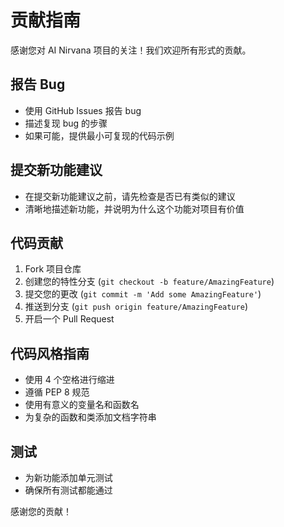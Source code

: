 # 贡献指南

感谢您对 AI Nirvana 项目的关注！我们欢迎所有形式的贡献。

## 报告 Bug

- 使用 GitHub Issues 报告 bug
- 描述复现 bug 的步骤
- 如果可能，提供最小可复现的代码示例

## 提交新功能建议

- 在提交新功能建议之前，请先检查是否已有类似的建议
- 清晰地描述新功能，并说明为什么这个功能对项目有价值

## 代码贡献

1. Fork 项目仓库
2. 创建您的特性分支 (`git checkout -b feature/AmazingFeature`)
3. 提交您的更改 (`git commit -m 'Add some AmazingFeature'`)
4. 推送到分支 (`git push origin feature/AmazingFeature`)
5. 开启一个 Pull Request

## 代码风格指南

- 使用 4 个空格进行缩进
- 遵循 PEP 8 规范
- 使用有意义的变量名和函数名
- 为复杂的函数和类添加文档字符串

## 测试

- 为新功能添加单元测试
- 确保所有测试都能通过

感谢您的贡献！
